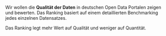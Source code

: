 Wir wollen die __Qualität der Daten__ in deutschen Open Data Portalen zeigen und bewerten. Das Ranking basiert auf einem detaillierten Benchmarking jedes einzelnen Datensatzes.

Das Ranking legt mehr Wert auf Qualität und weniger auf Quantität.

